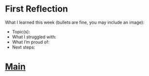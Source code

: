 # First Reflection
What I learned this week (bullets are fine, you may include an image):

- Topic(s):
- What I struggled with:
- What I’m proud of:
- Next steps:

# [Main](../index.md)
